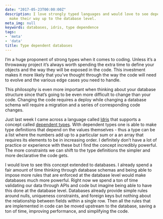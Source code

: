 ```yaml
---
date: "2017-05-23T00:00:00Z"
description: I love strongly typed languages and would love to see dependent types
  make their way up to the database level.
meta_img: null
keywords: databases, idris, type dependence
tags:
- 'meta'
- 'data'
title: Type dependent databases
---
```


I’m a huge proponent of strong types when it comes to coding. Unless it’s a throwaway project it’s always worth spending the extra time to define your objects and the way they will be exposed in the code. This investment makes it more likely that you’ve thought through the way the code will need to evolve and the various edge cases you need to handle.

This philosophy is even more important when thinking about your database structure since that’s going to be even more difficult to change than your code. Changing the code requires a deploy while changing a database schema will require a migration and a series of corresponding code changes.

Just last week I came across a language called [Idris](https://en.wikipedia.org/wiki/Idris_(programming_language)) that supports a concept called [dependent types](https://en.wikipedia.org/wiki/Dependent_type). With dependent types one is able to make type definitions that depend on the values themselves - thus a type can be a list where the numbers add up to a particular sum or a an array that requires its elements to be in increasing order. I definitely don’t have a lot of practice or experience with these but I find the concept incredibly powerful. The more constraints we can shift to the type definitions the simpler and more declarative the code gets.

I would love to see this concept extended to databases. I already spend a fair amount of time thinking through database schemas and being able to impose more rules that are enforced at the database level would make databases much more powerful. Right now we spend a ton of time validating our data through APIs and code but imagine being able to have this done at the database level. Databases already provide simple rules around nulls, uniqueness constraints, and foreign keys but nothing about the relationship between fields within a single row. Then all the rules that are implemented in code can be moved upstream to the database, saving a ton of time, improving performance, and simplifying the code.
